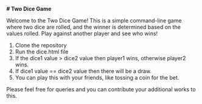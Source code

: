 **# Two Dice Game**

Welcome to the Two Dice Game! 
This is a simple command-line game where two dice are rolled, and the winner is determined based on the values rolled. 
Play against another player and see who wins!


1. Clone the repository
2. Run the dice.html file
3. If the dice1 value > dice2 value then player1 wins, otherwise player2 wins.
4. If dice1 value == dice2 value then there will be a draw.
5. You can play this with your friends, like tossing a coin for the bet.


Please feel free for queries and you can contribute your additional works to this.
